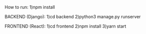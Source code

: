 How to run: 
1)npm install


BACKEND (Django):
1)cd backend 
2)python3 manage.py runserver

FRONTEND (React):
1)cd frontend
2)npm install
3)yarn start